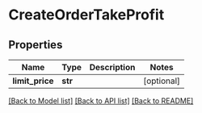 # CreateOrderTakeProfit

## Properties
Name | Type | Description | Notes
------------ | ------------- | ------------- | -------------
**limit_price** | **str** |  | [optional] 

[[Back to Model list]](../README.md#documentation-for-models) [[Back to API list]](../README.md#documentation-for-api-endpoints) [[Back to README]](../README.md)

